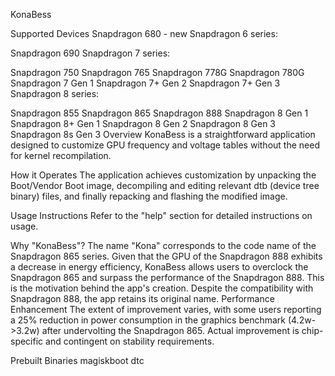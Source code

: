 KonaBess


Supported Devices
Snapdragon 680 - new
Snapdragon 6 series:

Snapdragon 690
Snapdragon 7 series:

Snapdragon 750
Snapdragon 765
Snapdragon 778G
Snapdragon 780G
Snapdragon 7 Gen 1
Snapdragon 7+ Gen 2
Snapdragon 7+ Gen 3
Snapdragon 8 series:

Snapdragon 855
Snapdragon 865
Snapdragon 888
Snapdragon 8 Gen 1
Snapdragon 8+ Gen 1
Snapdragon 8 Gen 2
Snapdragon 8 Gen 3
Snapdragon 8s Gen 3
Overview
KonaBess is a straightforward application designed to customize GPU frequency and voltage tables without the need for kernel recompilation.

How it Operates
The application achieves customization by unpacking the Boot/Vendor Boot image, decompiling and editing relevant dtb (device tree binary) files, and finally repacking and flashing the modified image.

Usage Instructions
Refer to the "help" section for detailed instructions on usage.

Why "KonaBess"?
The name "Kona" corresponds to the code name of the Snapdragon 865 series.
Given that the GPU of the Snapdragon 888 exhibits a decrease in energy efficiency, KonaBess allows users to overclock the Snapdragon 865 and surpass the performance of the Snapdragon 888. This is the motivation behind the app's creation.
Despite the compatibility with Snapdragon 888, the app retains its original name.
Performance Enhancement
The extent of improvement varies, with some users reporting a 25% reduction in power consumption in the graphics benchmark (4.2w->3.2w) after undervolting the Snapdragon 865. Actual improvement is chip-specific and contingent on stability requirements.

Prebuilt Binaries
magiskboot
dtc
